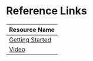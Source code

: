 # Reference Links

| Resource Name |
|:---|
| [Getting Started](https://grafana.com/docs/guides/getting_started/) |
| [Video](https://www.youtube.com/watch?v=sKNZMtoSHN4) |